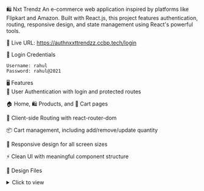 🛍️ Nxt Trendz
An e-commerce web application inspired by platforms like Flipkart and Amazon. Built with React.js, this project features authentication, routing, responsive design, and state management using React's powerful tools.

🔗 Live URL: https://authnxxttrendzz.ccbp.tech/login <br/>

🔐 Login Credentials
```plaintext
Username: rahul
Password: rahul@2021
```
🖥️ Features <br/>
🔐 User Authentication with login and protected routes

🏠 Home, 🛍️ Products, and 🛒 Cart pages

🧭 Client-side Routing with react-router-dom

📦 Cart management, including add/remove/update quantity

🎯 Responsive design for all screen sizes

⚡ Clean UI with meaningful component structure

🎨 Design Files <br/>
<details> <summary>Click to view</summary>
- [Extra Small (Size < 576px), Small (Size >= 576px), and Medium (Size >= 768px)](https://assets.ccbp.in/frontend/content/react-js/nxt-trendz-authentication-sm-outputs.png) <br/>
- [Large (Size >= 992px) and Extra Large (Size >= 1200px) - Login](https://assets.ccbp.in/frontend/content/react-js/nxt-trendz-authentication-lg-login-output.png) <br/>
- [Medium (Size >= 768px), Large (Size >= 992px) and Extra Large (Size >= 1200px) - Home](https://assets.ccbp.in/frontend/content/react-js/nxt-trendz-authentication-lg-home-output.png) <br/>

🎨 UI Resources
<details> <summary>Colors</summary><br/>
 ### 🎨 Color Palette

| Color Name   | Hex Code  |
|-------------|------------|
| Primary Blue | `#0b69ff` |
| Dark Blue    | `#171f46` | 
| Gray         | `#616e7c` | 
| White        | `#ffffff` | 


